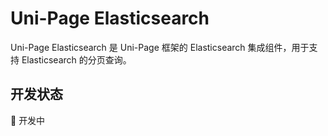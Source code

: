# Uni-Page Elasticsearch

Uni-Page Elasticsearch 是 Uni-Page 框架的 Elasticsearch 集成组件，用于支持 Elasticsearch 的分页查询。

## 开发状态

🚧 开发中
